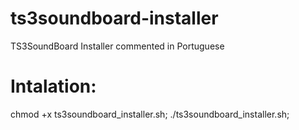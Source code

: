 # ts3soundboard-installer
TS3SoundBoard Installer commented in Portuguese
# Intalation:
chmod +x ts3soundboard_installer.sh;
./ts3soundboard_installer.sh;
